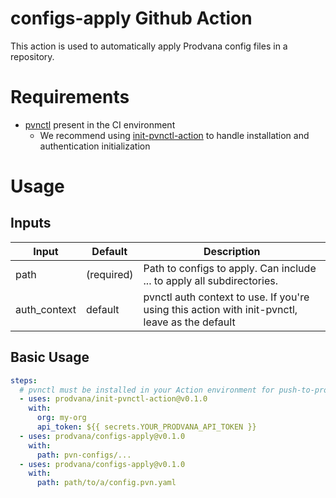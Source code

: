 # configs-apply Github Action

This action is used to automatically apply Prodvana config files in a repository.


# Requirements
- [pvnctl](https://github.com/prodvana/pvnctl) present in the CI environment
  - We recommend using [init-pvnctl-action](https://github.com/prodvana/init-pvnctl-action) to handle installation and authentication initialization

# Usage

## Inputs

| Input         | Default    | Description                                                                                                                                              |
| ------------- | ---------- | -------------------------------------------------------------------------------------------------------------------------------------------------------- |
| path          | (required) | Path to configs to apply. Can include ... to apply all subdirectories.                                                                                   |
| auth_context  | default    | pvnctl auth context to use. If you're using this action with init-pvnctl, leave as the default                                                           |


## Basic Usage

```yaml
steps:
  # pvnctl must be installed in your Action environment for push-to-prodvana
  - uses: prodvana/init-pvnctl-action@v0.1.0 
    with:
      org: my-org
      api_token: ${{ secrets.YOUR_PRODVANA_API_TOKEN }}
  - uses: prodvana/configs-apply@v0.1.0
    with:
      path: pvn-configs/...
  - uses: prodvana/configs-apply@v0.1.0
    with:
      path: path/to/a/config.pvn.yaml
```